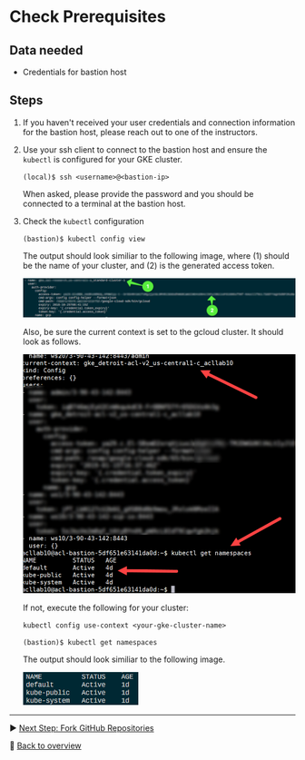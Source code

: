 # Check Prerequisites

## Data needed
* Credentials for bastion host

## Steps

1. If you haven't received your user credentials and connection information for the bastion host, please reach out to one of the instructors.

1. Use your ssh client to connect to the bastion host and ensure the ```kubectl``` is configured for your GKE cluster.

    ```
    (local)$ ssh <username>@<bastion-ip>
    ```

    When asked, please provide the password and you should be connected to a terminal at the bastion host.

1. Check the `kubectl` configuration
    ```
    (bastion)$ kubectl config view
    ```

    The output should look similiar to the following image, where (1) should be the name of your cluster, and (2) is the generated access token.

    ![kubectl config view](../assets/kubectl-config-view.png)

    Also, be sure the current context is set to the gcloud cluster. It should look as follows.

    ![kube context](../assets/kubecontext.png)

    If not, execute the following for your cluster:

    ```
    kubectl config use-context <your-gke-cluster-name>
    ```

    ```
    (bastion)$ kubectl get namespaces
    ```
    The output should look similiar to the following image.

    ![kubectl get namespaces](../assets/kubectl-get-namespaces.png)

---

:arrow_forward: [Next Step: Fork GitHub Repositories](../2_Fork_GitHub_Repositories)

:arrow_up_small: [Back to overview](../)
